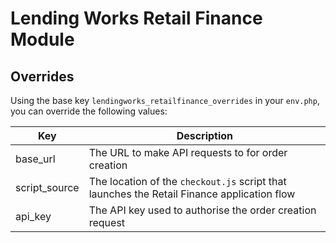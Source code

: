 # Lending Works Retail Finance Module

## Overrides

Using the base key `lendingworks_retailfinance_overrides` in your `env.php`, you can override the following values:

|Key|Description|
|---|---|
|base_url| The URL to make API requests to for order creation|
|script_source| The location of the `checkout.js` script that launches the Retail Finance application flow|
|api_key| The API key used to authorise the order creation request|
